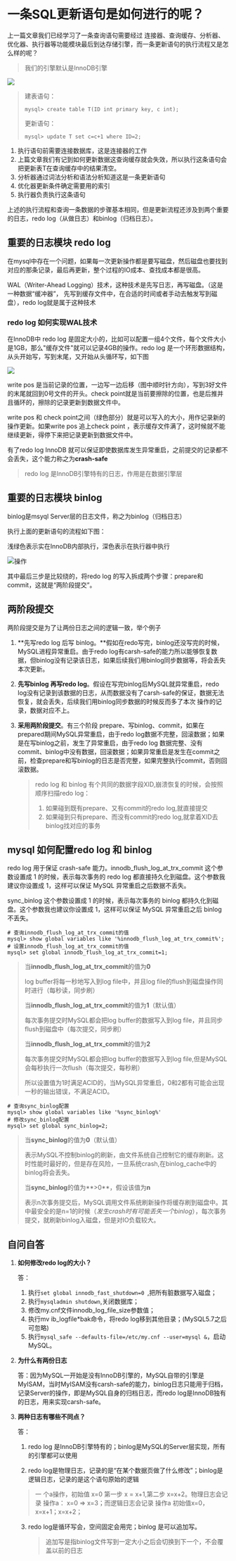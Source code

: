 # 一条SQL更新语句是如何进行的呢？

上一篇文章我们已经学习了一条查询语句需要经过 连接器、查询缓存、分析器、优化器、执行器等功能模块最后到达存储引擎，而一条更新语句的执行流程又是怎么样的呢？

> 我们的引擎默认是InnoDB引擎

![](https://raw.githubusercontent.com/dddygin/image-storage/main/blog/image/database/mysql/mysql45/mysql45-02-01.png)

> 建表语句：
>
> ```mysql
> mysql> create table T(ID int primary key, c int);
> ```
>
> 更新语句：
>
> ```mysql
> mysql> update T set c=c+1 where ID=2;
> ```
>
> 

1. 执行语句前需要连接数据库，这是连接器的工作
2. 上篇文章我们有记到如何更新数据这查询缓存就会失效，所以执行这条语句会把更新表T在查询缓存中的结果清空。
3. 分析器通过词法分析和语法分析知道这是一条更新语句
4. 优化器更新条件确定需要用的索引
5. 执行器负责执行这条语句

上述的执行流程和查询一条数据的步骤基本相同，但是更新流程还涉及到两个重要的日志，redo log（从做日志）和binlog（归档日志）。

## 重要的日志模块 redo log

在mysql中存在一个问题，如果每一次更新操作都是要写磁盘，然后磁盘也要找到对应的那条记录，最后再更新，整个过程的IO成本、查找成本都是很高。

WAL（Writer-Ahead Logging）技术，这种技术是先写日志，再写磁盘。（这是一种数据“缓冲器”， 先写到缓存文件中，在合适的时间或者手动去触发写到磁盘），redo log就是属于这种技术

###  redo log 如何实现WAL技术

在InnoDB中 redo log 是固定大小的，比如可以配置一组4个文件，每个文件大小是1GB，那么"缓存文件"就可以记录4GB的操作。redo log 是一个环形数据结构，从头开始写，写到末尾，又开始从头循环写，如下图

![]( https://raw.githubusercontent.com/dddygin/image-storage/main/blog/image/database/mysql/mysql45/mysql45-02-02.png) 

write pos 是当前记录的位置，一边写一边后移（图中顺时针方向），写到3好文件的末尾就回到0号文件的开头。check point就是当前要擦除的位置，也是后推并且循环的，擦除的记录更新到数据文件中。

write pos 和 check point之间（绿色部分）就是可以写入的大小，用作记录新的操作更新。如果write pos 追上check point ，表示缓存文件满了，这时候就不能继续更新，得停下来把记录更新到数据文件中。

有了redo log InnoDB 就可以保证即使数据库发生异常重启，之前提交的记录都不会丢失，这个能力称之为**crash-safe**

> redo log 是InnoDB引擎特有的日志，作用是在数据引擎层

##  重要的日志模块 binlog

binlog是msyql Server层的日志文件，称之为binlog（归档日志）

执行上面的更新语句的流程如下图：

浅绿色表示实在InnoDB内部执行，深色表示在执行器中执行

![操作](https://raw.githubusercontent.com/dddygin/image-storage/main/blog/image/database/mysql/mysql45/mysql45-02-03.png)

其中最后三步是比较绕的，将redo log 的写入拆成两个步骤：prepare和commit，这就是“两阶段提交”。

## 两阶段提交

两阶段提交是为了让两份日志之间的逻辑一致，举个例子

1. **先写redo log 后写 binlog。**假如在redo写完，binlog还没写完的时候，MySQL进程异常重启。由于redo log有carsh-safe的能力所以能够恢复数据，但binlog没有记录该日志，如果后续我们用binlog同步数据等，将会丢失本次更新。

2. **先写binlog 再写redo log**。假设在写完binlog后MySQL就异常重启，redo log没有记录到该数据的日志，从而数据没有了carsh-safe的保证，数据无法恢复，就会丢失，后续我们用binlog同步数据的时候反而多了本次 操作的记录，数据对应不上。

3. **采用两阶段提交**。有三个阶段 prepare、写binlog、commit，如果在prepared期间MySQL异常重启，由于redo log数据不完整，回滚数据；如果是在写binlog之前，发生了异常重启，由于redo log 数据完整、没有commit、binlog中没有数据，回滚数据；如果异常重启是发生在commit之前，检查prepare和写binlog的日志是否完整，如果完整执行commit，否则回滚数据。

   > redo log 和 binlog 有个共同的数据字段XID,崩溃恢复的时候，会按照顺序扫描redo log：
   >
   > 1.   如果碰到既有prepare、又有commit的redo log,就直接提交 
   > 2.  如果碰到只有prepare、而没有commit的redo log,就拿着XID去binlog找对应的事务 

## mysql 如何配置redo log 和 binlog

redo log 用于保证 crash-safe 能力。innodb_flush_log_at_trx_commit 这个参数设置成 1 的时候，表示每次事务的 redo log 都直接持久化到磁盘。这个参数我建议你设置成 1，这样可以保证 MySQL 异常重启之后数据不丢失。

 sync_binlog 这个参数设置成 1 的时候，表示每次事务的 binlog 都持久化到磁盘。这个参数我也建议你设置成 1，这样可以保证 MySQL 异常重启之后 binlog 不丢失。 

```mysql
# 查询innodb_flush_log_at_trx_commit的值
mysql> show global variables like '%innodb_flush_log_at_trx_commit%';
# 设置innodb_flush_log_at_trx_commit的值
mysql> set global innodb_flush_log_at_trx_commit=1;
```

> 当**innodb_flush_log_at_trx_commit**的值为**0**
>
> log buffer将每一秒地写入到log file中，并且log file的flush到磁盘操作同时进行（每秒读，同步刷）
>
> 当**innodb_flush_log_at_trx_commit**的值为**1**（默认值）
>
> 每次事务提交时MySQL都会把log buffer的数据写入到log file，并且同步flush到磁盘中（每次提交，同步刷）
>
> 当**innodb_flush_log_at_trx_commit**的值为**2**
>
> 每次事务提交时MySQL都会把log buffer的数据写入到log file,但是MySQL会每秒执行一次flush（每次提交，每秒刷）
>
> 所以设置值为1时满足ACID的，当MySQL异常重启，0和2都有可能会出现一秒的输出错误，不满足ACID。

```mysql
# 查询sync_binlog配置
mysql> show global variables like '%sync_binlog%'
# 修改sync_binlog配置
mysql> set global sync_binlog=2;
```

>当**sync_binlog**的值为**0**（默认值）
>
>表示MySQL不控制binlog的刷新，由文件系统自己控制它的缓存刷新。这时性能时最好的，但是存在风险，一旦系统crash,在binlog_cache中的binlog将会丢失。
>
>当**sync_binlog**的值为**>0**，假设该值为**n**
>
>表示n次事务提交后，MySQL调用文件系统刷新操作将缓存刷到磁盘中。其中最安全的是n=1的时候（*发生crash时有可能丢失一个binlog*），每次事务提交，就刷新binlog入磁盘，但是对IO负载较大。

## 自问自答

1. **如何修改redo log的大小？**

   答：

   1. 执行`set global innodb_fast_shutdown=0 `,把所有脏数据写入磁盘；
   2. 执行`mysqladmin shutdown`,关闭数据库；
   3. 修改my.cnf文件innodb_log_file_size参数值；
   4. 执行mv ib_logfile*bak命令，将redo log移到其他目录；(MySQL5.7之后可忽略)
   5. 执行`mysql_safe --defaults-file=/etc/my.cnf --user=mysql &`，启动MySQL。

2. **为什么有两份日志**

   答：因为MySQL一开始是没有InnoDB引擎的，MySQL自带的引擎是MyISAM，当时MyISAM没有carsh-safe的能力，binlog日志只能用于归档，记录Server的操作，即是MySQL自身的归档日志，而redo log是InnoDB独有的日志，用来实现carsh-safe。

3. **两种日志有哪些不同点？**

   答：

   1. redo log 是InnoDB引擎特有的；binlog是MySQL的Server层实现，所有的引擎都可以使用

   2. redo log是物理日志，记录的是“在某个数据页做了什么修改”；binlog是逻辑日志，记录的是这个语句原始的逻辑

   > 一 个a操作，初始值 x=0 第一步 x = x+1,第二步 x=x+2。物理日志会记录 操作a： x=0  => x=3；而逻辑日志会记录 操作a 初始值x=0，x=x+1；x=x+2；

   3. redo log是循环写会，空间固定会用完；binlog 是可以追加写。

      > 追加写是指binlog文件写到一定大小之后会切换到下一个，不会覆盖以前的日志
